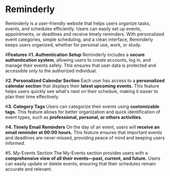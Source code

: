 # Reminderly
Reminderly is a user-friendly website that helps users organize tasks, events, and schedules efficiently. Users can easily set up events, appointments, or deadlines and receive timely reminders. With personalized event categories, simple scheduling, and a clean interface, Reminderly keeps users organized, whether for personal use, work, or study.

#**Features**
#**1. Authentication Setup**
Reminderly includes a **secure authentication system**, allowing users to create accounts, log in, and manage their events safely. This ensures that user data is protected and accessible only to the authorized individual.

#**2. Personalized Calendar Section**
Each user has access to a **personalized calendar section** that displays their **latest upcoming events.** This feature helps users quickly see what's next on their schedule, making it easier to plan their time effectively.

#**3. Category Tags**
Users can categorize their events using **customizable tags.** This feature allows for better organization and quick identification of event types, such as **professional, personal, or others activities.**

#**4. Timely Email Reminders**
On the day of an event, users will **receive an email reminder at 00:00 hours.** This feature ensures that important events and deadlines are never missed, providing peace of mind and keeping users informed.

#5. My-Events Section
The My-Events section provides users with a **comprehensive view of all their events—past, current, and future.** Users can easily update or delete events, ensuring that their schedules remain accurate and relevant.


